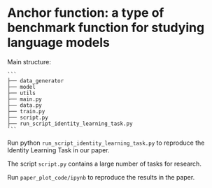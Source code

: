 # Anchor function: a type of benchmark function for studying language models

Main structure:
    
    ```
    ├── data_generator 
    ├── model
    ├── utils
    ├── main.py
    ├── data.py
    ├── train.py
    ├── script.py
    ├── run_script_identity_learning_task.py
    ```

Run python ``run_script_identity_learning_task.py`` to reproduce the Identity Learning Task in our paper.

The script ``script.py`` contains a large number of tasks for research.

Run ``paper_plot_code/ipynb`` to reproduce the results in the paper.

